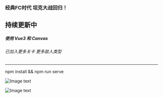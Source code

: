 ### 经典FC时代 坦克大战回归！ 
## 持续更新中

##### 使用 Vue3 和 Canvas 

###### 已加入更多关卡 更多敌人类型
***
npm install && npm run serve



![Image text](https://raw.githubusercontent.com/mia1232/Vue3tankWar2D/master/assets/WechatIMG990.jpeg)   

![Image text](https://raw.githubusercontent.com/mia1232/-tankWar2D/master/assets/jietu.jpeg)   

